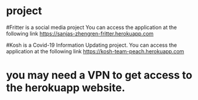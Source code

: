 # project

#Fritter is a social media project
You can access the application at the following link
https://sanjas-zhengren-fritter.herokuapp.com


#Kosh is a Covid-19 Information Updating project.
You can access the application at the following link 
https://kosh-team-peach.herokuapp.com

# you may need a VPN to get access to the herokuapp website.